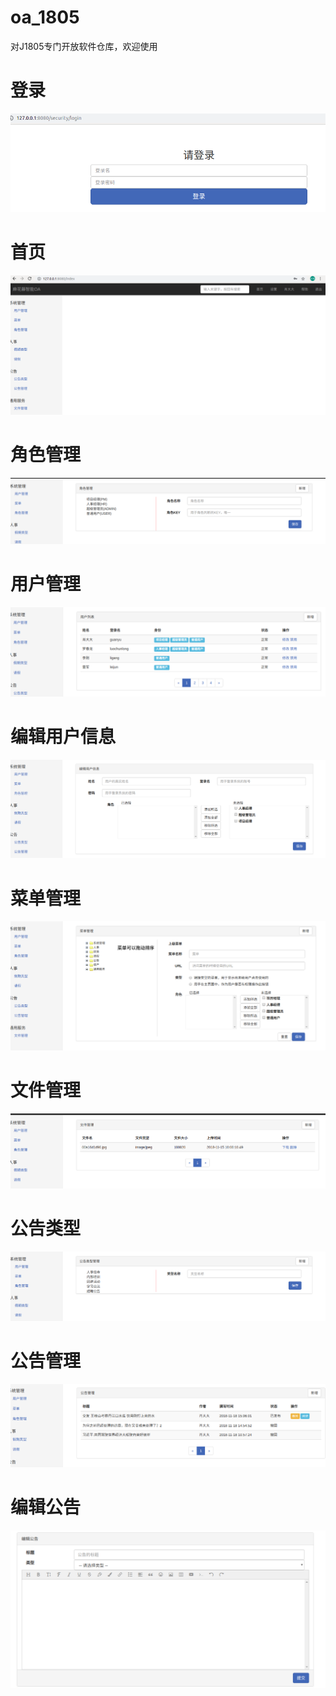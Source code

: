 # oa_1805
对J1805专门开放软件仓库，欢迎使用
# 登录
![](https://github.com/fkjava/oa_1805/raw/master/snashots/01-%E7%99%BB%E5%BD%95.png)

# 首页
![](https://github.com/fkjava/oa_1805/raw/master/snashots/02-%E9%A6%96%E9%A1%B5.png)

# 角色管理
![](https://github.com/fkjava/oa_1805/raw/master/snashots/03-%E8%A7%92%E8%89%B2%E7%AE%A1%E7%90%86.png)

# 用户管理
![](https://github.com/fkjava/oa_1805/raw/master/snashots/04-%E7%94%A8%E6%88%B7%E7%AE%A1%E7%90%86.png)

# 编辑用户信息
![](https://github.com/fkjava/oa_1805/raw/master/snashots/05-%E7%BC%96%E8%BE%91%E7%94%A8%E6%88%B7%E4%BF%A1%E6%81%AF.png)

# 菜单管理
![](https://github.com/fkjava/oa_1805/raw/master/snashots/06-%E8%8F%9C%E5%8D%95%E7%AE%A1%E7%90%86.png)

# 文件管理
![](https://github.com/fkjava/oa_1805/raw/master/snashots/07-%E6%96%87%E4%BB%B6%E7%AE%A1%E7%90%86.png)

# 公告类型
![](https://github.com/fkjava/oa_1805/raw/master/snashots/08-%E5%85%AC%E5%91%8A%E7%B1%BB%E5%9E%8B.png)

# 公告管理
![](https://github.com/fkjava/oa_1805/raw/master/snashots/09-%E5%85%AC%E5%91%8A%E7%AE%A1%E7%90%86.png)

# 编辑公告
![](https://github.com/fkjava/oa_1805/raw/master/snashots/10-%E7%BC%96%E8%BE%91%E5%85%AC%E5%91%8A.png)

